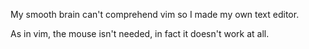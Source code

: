 My smooth brain can't comprehend vim so I made my own text editor.

As in vim, the mouse isn't needed, in fact it doesn't work at all.
